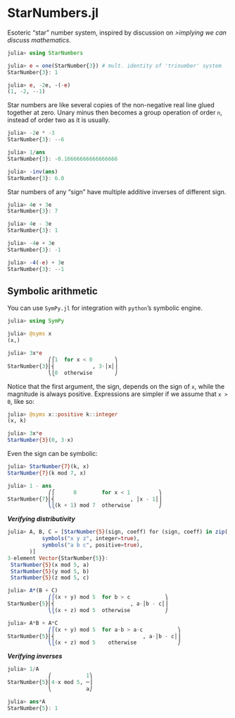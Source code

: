 # StarNumbers.jl
Esoteric “star” number system, inspired by discussion on _>implying we can discuss mathematics_.

```julia
julia> using StarNumbers

julia> e = one(StarNumber{3}) # mult. identity of 'trinumber' system
StarNumber{3}: 1

julia> e, -2e, -(-e)
(1, -2, --1)
```

Star numbers are like several copies of the non-negative real line glued together at zero.
Unary minus then becomes a group operation of order ``n``, instead of order two as it is usually.

```julia
julia> -2e * -3
StarNumber{3}: --6

julia> 1/ans
StarNumber{3}: -0.16666666666666666

julia> -inv(ans)
StarNumber{3}: 6.0
```

Star numbers of any “sign” have multiple additive inverses of different sign.

```julia
julia> 4e + 3e
StarNumber{3}: 7

julia> 4e - 3e
StarNumber{3}: 1

julia> -4e + 3e
StarNumber{3}: -1

julia> -4(-e) + 3e
StarNumber{3}: --1
```


## Symbolic arithmetic

You can use `SymPy.jl` for integration with `python`’s symbolic engine.

```julia
julia> using SymPy

julia> @syms x
(x,)

julia> 3x*e
             ⎛⎧1  for x < 0       ⎞
StarNumber{3}⎜⎨            , 3⋅│x│⎟
             ⎝⎩0  otherwise       ⎠

```

Notice that the first argument, the sign, depends on the sign of ``x``, while the magnitude is always positive.
Expressions are simpler if we assume that ``x > 0``, like so:

```julia
julia> @syms x::positive k::integer
(x, k)

julia> 3x*e
StarNumber{3}(0, 3⋅x)
```

Even the sign can be symbolic:

```julia
julia> StarNumber{7}(k, x)
StarNumber{7}(k mod 7, x)

julia> 1 - ans
             ⎛⎧      0        for x < 1         ⎞
StarNumber{7}⎜⎨                        , │x - 1│⎟
             ⎝⎩(k + 1) mod 7  otherwise         ⎠
```

***Verifying distributivity***

```julia
julia> A, B, C = [StarNumber{5}(sign, coeff) for (sign, coeff) in zip(
           symbols("x y z", integer=true),
           symbols("a b c", positive=true),
       )]
3-element Vector{StarNumber{5}}:
 StarNumber{5}(x mod 5, a)
 StarNumber{5}(y mod 5, b)
 StarNumber{5}(z mod 5, c)

julia> A*(B + C)
             ⎛⎧(x + y) mod 5  for b > c           ⎞
StarNumber{5}⎜⎨                        , a⋅│b - c│⎟
             ⎝⎩(x + z) mod 5  otherwise           ⎠

julia> A*B + A*C
             ⎛⎧(x + y) mod 5  for a⋅b > a⋅c           ⎞
StarNumber{5}⎜⎨                            , a⋅│b - c│⎟
             ⎝⎩(x + z) mod 5    otherwise             ⎠

```

***Verifying inverses***

```julia
julia> 1/A
             ⎛           1⎞
StarNumber{5}⎜4⋅x mod 5, ─⎟
             ⎝           a⎠

julia> ans*A
StarNumber{5}: 1
```
